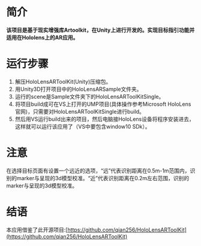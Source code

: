 # 简介 #
**该项目是基于现实增强库Artoolkit，在Unity上进行开发的。实现目标指引功能并适用在Hololens上的AR应用。**
# 运行步骤 #
1. 解压HoloLensARToolKit(Unity)压缩包。
2. 用Unity3D打开项目中的HoloLensARSample文件夹。
3. 运行的scene是Sample文件夹下的HoloLensARToolKitSingle。
4. 将项目build成可在VS上打开的UMP项目(具体操作参考Microsoft HoloLens官网)，只需要对HoloLensARToolKitSingle进行build。
5. 然后用VS运行build出来的项目，然后电脑接HoloLens设备将程序安装进去，这样就可以运行该应用了（VS中要包含window10 SDk）。

# 注意 #
在选择目标页面有设置一个远近的选项，“远”代表识别距离在0.5m-1m范围内，识别的marker与呈现的3d模型校准。“近”代表识别距离在0.2m左右范围，识别的marker与呈现的3d模型校准。


# 结语 #

本应用借鉴了此开源项目:[https://github.com/qian256/HoloLensARToolKit](https://github.com/qian256/HoloLensARToolKit)
